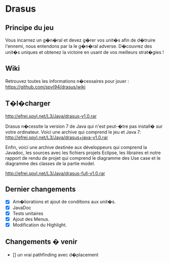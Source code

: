 Drasus
======

## Principe du jeu

Vous incarnez un g�n�ral et devez g�rer vos unit�s afin de d�truire l'ennemi, nous entendons par la le g�n�ral adverse.
D�couvrez des unit�s uniques et obtenez la victoire en usant de vos meilleurs strat�gies !

## Wiki

Retrouvez toutes les informations n�cessaires pour jouer :
https://github.com/spyl94/drasus/wiki

## T�l�charger
http://efrei.spyl.net/L3/Java/drasus-v1.0.rar

Drasus n�cessite la version 7 de Java qui n'est peut-�tre pas install� sur votre ordinateur.
Voici une archive qui comprend le jeu et Java 7:
http://efrei.spyl.net/L3/Java/drasus+java-v1.0.rar

Enfin, voici une archive destinée aux développeurs qui comprend la Javadoc, les sources avec les fichiers projets Eclipse, les libraires et notre rapport de rendu de projet qui comprend le diagramme des Use case et le diagramme des classes de la partie model.

http://efrei.spyl.net/L3/Java/drasus-full-v1.0.rar

## Dernier changements

- [x] Am�liorations et ajout de conditions aux unit�s.
- [x] JavaDoc
- [x] Tests unitaires
- [x] Ajout des Menus.
- [x] Modification du Highlight.

## Changements � venir

- [] un vrai pathfinding avec d�placement

